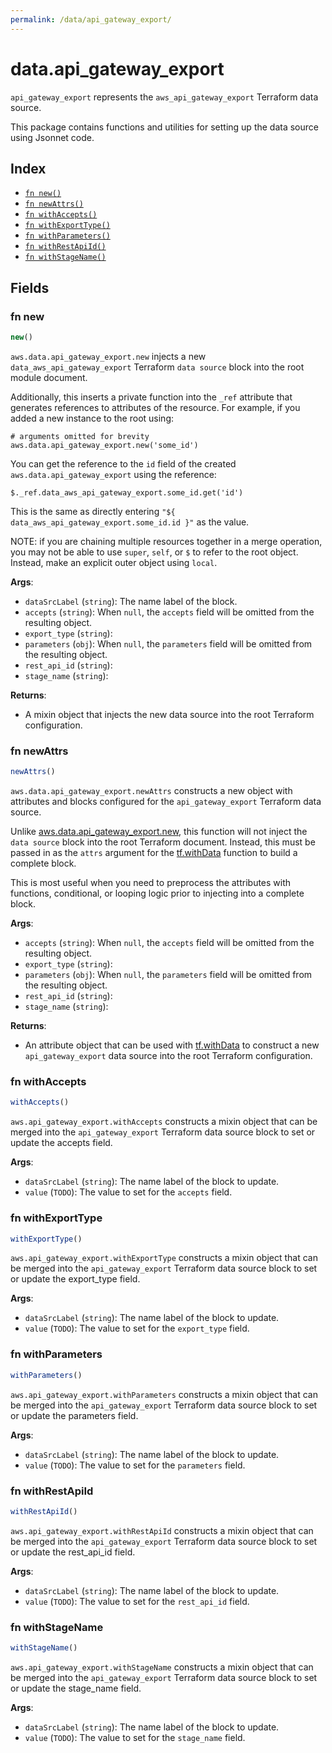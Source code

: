```yaml
---
permalink: /data/api_gateway_export/
---
```


# data.api_gateway_export

`api_gateway_export` represents the `aws_api_gateway_export` Terraform data source.



This package contains functions and utilities for setting up the data source using Jsonnet code.


## Index

* [`fn new()`](#fn-new)
* [`fn newAttrs()`](#fn-newattrs)
* [`fn withAccepts()`](#fn-withaccepts)
* [`fn withExportType()`](#fn-withexporttype)
* [`fn withParameters()`](#fn-withparameters)
* [`fn withRestApiId()`](#fn-withrestapiid)
* [`fn withStageName()`](#fn-withstagename)

## Fields

### fn new

```ts
new()
```


`aws.data.api_gateway_export.new` injects a new `data_aws_api_gateway_export` Terraform `data source`
block into the root module document.

Additionally, this inserts a private function into the `_ref` attribute that generates references to attributes of the
resource. For example, if you added a new instance to the root using:

    # arguments omitted for brevity
    aws.data.api_gateway_export.new('some_id')

You can get the reference to the `id` field of the created `aws.data.api_gateway_export` using the reference:

    $._ref.data_aws_api_gateway_export.some_id.get('id')

This is the same as directly entering `"${ data_aws_api_gateway_export.some_id.id }"` as the value.

NOTE: if you are chaining multiple resources together in a merge operation, you may not be able to use `super`, `self`,
or `$` to refer to the root object. Instead, make an explicit outer object using `local`.

**Args**:
  - `dataSrcLabel` (`string`): The name label of the block.
  - `accepts` (`string`):  When `null`, the `accepts` field will be omitted from the resulting object.
  - `export_type` (`string`): 
  - `parameters` (`obj`):  When `null`, the `parameters` field will be omitted from the resulting object.
  - `rest_api_id` (`string`): 
  - `stage_name` (`string`): 

**Returns**:
- A mixin object that injects the new data source into the root Terraform configuration.


### fn newAttrs

```ts
newAttrs()
```


`aws.data.api_gateway_export.newAttrs` constructs a new object with attributes and blocks configured for the `api_gateway_export`
Terraform data source.

Unlike [aws.data.api_gateway_export.new](#fn-apigatewayexportnew), this function will not inject the `data source`
block into the root Terraform document. Instead, this must be passed in as the `attrs` argument for the
[tf.withData](https://github.com/tf-libsonnet/core/tree/main/docs#fn-withdata) function to build a complete block.

This is most useful when you need to preprocess the attributes with functions, conditional, or looping logic prior to
injecting into a complete block.

**Args**:
  - `accepts` (`string`):  When `null`, the `accepts` field will be omitted from the resulting object.
  - `export_type` (`string`): 
  - `parameters` (`obj`):  When `null`, the `parameters` field will be omitted from the resulting object.
  - `rest_api_id` (`string`): 
  - `stage_name` (`string`): 

**Returns**:
  - An attribute object that can be used with [tf.withData](https://github.com/tf-libsonnet/core/tree/main/docs#fn-withdata) to construct a new `api_gateway_export` data source into the root Terraform configuration.


### fn withAccepts

```ts
withAccepts()
```

`aws.api_gateway_export.withAccepts` constructs a mixin object that can be merged into the `api_gateway_export`
Terraform data source block to set or update the accepts field.



**Args**:
  - `dataSrcLabel` (`string`): The name label of the block to update.
  - `value` (`TODO`): The value to set for the `accepts` field.


### fn withExportType

```ts
withExportType()
```

`aws.api_gateway_export.withExportType` constructs a mixin object that can be merged into the `api_gateway_export`
Terraform data source block to set or update the export_type field.



**Args**:
  - `dataSrcLabel` (`string`): The name label of the block to update.
  - `value` (`TODO`): The value to set for the `export_type` field.


### fn withParameters

```ts
withParameters()
```

`aws.api_gateway_export.withParameters` constructs a mixin object that can be merged into the `api_gateway_export`
Terraform data source block to set or update the parameters field.



**Args**:
  - `dataSrcLabel` (`string`): The name label of the block to update.
  - `value` (`TODO`): The value to set for the `parameters` field.


### fn withRestApiId

```ts
withRestApiId()
```

`aws.api_gateway_export.withRestApiId` constructs a mixin object that can be merged into the `api_gateway_export`
Terraform data source block to set or update the rest_api_id field.



**Args**:
  - `dataSrcLabel` (`string`): The name label of the block to update.
  - `value` (`TODO`): The value to set for the `rest_api_id` field.


### fn withStageName

```ts
withStageName()
```

`aws.api_gateway_export.withStageName` constructs a mixin object that can be merged into the `api_gateway_export`
Terraform data source block to set or update the stage_name field.



**Args**:
  - `dataSrcLabel` (`string`): The name label of the block to update.
  - `value` (`TODO`): The value to set for the `stage_name` field.

